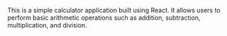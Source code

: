 This is a simple calculator application built using React. It allows users to perform basic arithmetic operations such as addition, subtraction, multiplication, and division.

